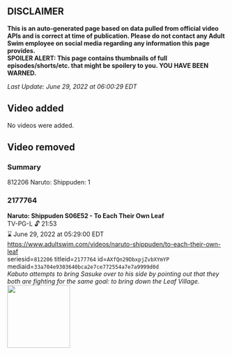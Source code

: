 ## DISCLAIMER
**This is an auto-generated page based on data pulled from official video APIs and is correct at time of publication. Please do not contact any Adult Swim employee on social media regarding any information this page provides.**  
**SPOILER ALERT: This page contains thumbnails of full episodes/shorts/etc. that might be spoilery to you. YOU HAVE BEEN WARNED.**  

_Last Update: June 29, 2022 at 06:00:29 EDT_
## Video added
No videos were added.  
## Video removed
### Summary
812206 Naruto: Shippuden: 1  
### 2177764
**Naruto: Shippuden S06E52 - To Each Their Own Leaf**  
TV-PG-L 🔓 21:53  
⌛ June 29, 2022 at 05:29:00 EDT  
https://www.adultswim.com/videos/naruto-shippuden/to-each-their-own-leaf  
seriesid=`812206` titleid=`2177764` id=`AXfQn29DbxpjZvbXYmYP` mediaid=`33a704e9303640bca2e7ce772554a7e7a9999d0d`  
_Kabuto attempts to bring Sasuke over to his side by pointing out that they both are fighting for the same goal: to bring down the Leaf Village._  
<a href="https://media.cdn.adultswim.com/uploads/20210223/thumbnails/2_212231540403-NarutoShippuden_335_ToEachTheirOwn.jpg"><img src="https://media.cdn.adultswim.com/uploads/20210223/thumbnails/2_212231540403-NarutoShippuden_335_ToEachTheirOwn.jpg" height="144px" /></a>
